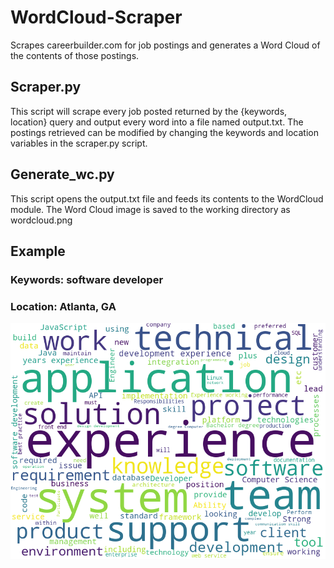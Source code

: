 # WordCloud-Scraper
Scrapes careerbuilder.com for job postings and generates a Word Cloud of the contents of those postings. 

## Scraper.py
This script will scrape every job posted returned by the {keywords, location} query and output every word into a file
named output.txt. The postings retrieved can be modified by changing the keywords and location variables in the scraper.py script.

## Generate_wc.py
This script opens the output.txt file and feeds its contents to the WordCloud module. The Word Cloud image is saved to the
working directory as wordcloud.png

## Example
### Keywords: software developer
### Location: Atlanta, GA

<p align="center">
  <img src="wordcloud.png">
</p>
